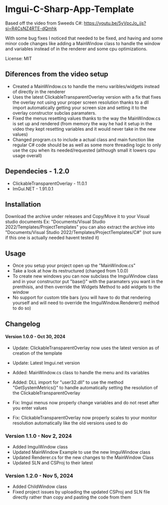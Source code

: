 # Imgui-C-Sharp-App-Template
Based off the video from Sweeds C#: https://youtu.be/5yVpcJo_jjs?si=R4CsNZ4RTE-dQmhk

With some bug fixes I noticed that needed to be fixed, and having and some minor code changes like adding a MainWindow class to handle the window and variables instead of in the renderer and some cpu optimizations.

License: MIT

## Diferences from the video setup
- Created a MainWindow.cs to handle the menu varibles/widgets instead of directly in the renderer
- Uses the latest ClickableTransparentOverlay version with a fix that fixes the overlay not using your proper screen resolution thanks to a dll import automatically getting your screen size and setting it to the overlay constructor subclas paramaters.
- Fixed the menus resetting values thanks to the way the MainWindow.cs is set up and rendered (from memory the way he had it setup in the video they kept resetting variables and it would never take in the new values)
- Changed program.cs to include a actual class and main function like regular C# code should be as well as some more threading logic to only use the cpu when its needed/requested (although small it lowers cpu usage overall)

## Dependecies - 1.2.0
- ClickableTransparentOverlay - 11.0.1
- ImGui.NET - 1.91.0.1

## Installation 
Download the archive under releases and Copy/Move it to your Visual studio documents Ex: "Documents/Visual Studio 2022/Templates/ProjectTemplates" you can also extract the archive into "Documents/Visual Studio 2022/Templates/ProjectTemplates/C#" (not sure if this one is actually needed havent tested it)

## Usage
 - Once you setup your project open up the "MainWindow.cs"
 - Take a look at how its restructured (changed from 1.0.0)
 - To create new windows you can now subclass the ImguiWindow class and in your constructor put "base()" with the paramaters you want in the prenthisis, and then override the Widgets Method to add widgets to the window
 - No support for custom title bars (you will have to do that rendering yourself and will need to override the ImguiWindow.Renderer() method to do so)

## Changelog
#### Version 1.0.0 - Oct 30, 2024
- Update: ClickableTransparentOverlay now uses the latest version as of creation of the template
- Update: Latest Imgui.net version

- Added: MainWindow.cs class to handle the menu and its variables
- Added: DLL import for "user32.dll" to use the method "GetSystemMetrics()" to handle automatically setting the resolution of the ClickableTransparentOverlay

- Fix: Imgui menus now properly change variables and do not reset after you enter values 
- Fix: ClickableTransparentOverlay now properly scales to your monitor resolution automatically like the old versions used to do

### Version 1.1.0 - Nov 2, 2024
- Added ImguiWindow class
- Updated MainWindow Example to use the new ImguiWindow class
- Updated Renderer.cs for the new changes to the MainWindow Class
- Updated SLN and CSProj to their latest

### Version 1.2.0 - Nov 5, 2024
- Added ChildWindow class
- Fixed project issues by uploading the updated CSProj and SLN file directly rather than copy and pasting the code from them
